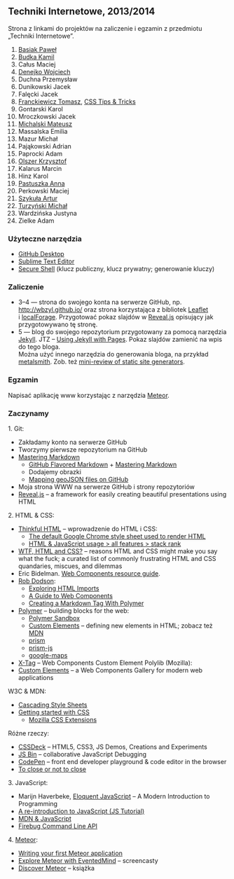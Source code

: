 ## Techniki Internetowe, 2013/2014

Strona z linkami do projektów na zaliczenie i egzamin z przedmiotu „Techniki Internetowe”.

1. [Basiak Paweł](http://pbasiak.github.io)
1. [Budka Kamil][g]
1. Całus Maciej
1. [Denejko Wojciech][b]
1. Duchna Przemysław
1. Dunikowski Jacek
1. Falęcki Jacek
1. [Franckiewicz Tomasz][d], [CSS Tips & Tricks](http://slid.es/tomaszfranckiewicz/css)
1. Gontarski Karol
1. Mroczkowski Jacek
1. [Michalski Mateusz][c]
1. Massalska Emilia
1. Mazur Michał
1. Pająkowski Adrian
1. Paprocki Adam
1. [Olszer Krzysztof][e]
1. Kalarus Marcin
1. Hinz Karol
1. [Pastuszka Anna][a]
1. Perkowski Maciej
1. [Szykuła Artur](http://aszykula.github.io/)
1. [Turzyński Michał](http://michalt.pl)
1. Wardzińska Justyna
1. Zielke Adam


### Użyteczne narzędzia

- [GitHub Desktop](http://windows.github.com/)
- [Sublime Text Editor](http://www.sublimetext.com/)
- [Secure Shell](http://en.wikipedia.org/wiki/Secure_Shell)
  (klucz publiczny, klucz prywatny; generowanie kluczy)


### Zaliczenie

* 3–4 — strona do swojego konta na serwerze GitHub, np.
  http://wbzyl.github.io/
  oraz strona korzystająca z bibliotek [Leaflet](http://leafletjs.com/)
  i [localForage](https://github.com/mozilla/localForage).
  Przygotować pokaz slajdów w [Reveal.js](http://lab.hakim.se/reveal-js/)
  opisujący jak przygotowywano tę stronę.
* 5 — blog do swojego repozytorium przygotowany za pomocą narzędzia
  [Jekyll](http://jekyllrb.com/). JTZ –
  [Using Jekyll with Pages](https://help.github.com/articles/using-jekyll-with-pages).
  Pokaz slajdów zamienić na wpis do tego bloga.<br>
  Można użyć innego narzędzia do generowania bloga, na przykład
  [metalsmith](https://github.com/segmentio/metalsmith).
  Zob. też [mini-review of static site generators](https://github.com/skx/static-site-generators).


### Egzamin

Napisać aplikację www korzystając z narzędzia [Meteor](https://www.meteor.com/).


### Zaczynamy

1\. Git:

- Zakładamy konto na serwerze GitHub
- Tworzymy pierwsze repozytorium na GitHub
- [Mastering Markdown](http://daringfireball.net/projects/markdown/syntax)
  - [GitHub Flavored Markdown](http://guides.github.com/overviews/mastering-markdown/) +
    [Mastering Markdown](http://guides.github.com/overviews/mastering-markdown/)
  - Dodajemy obrazki
  - [Mapping geoJSON files on GitHub](https://help.github.com/articles/mapping-geojson-files-on-github)
- Moja strona WWW na serwerze GitHub i strony repozytoriów
- [Reveal.js](https://github.com/hakimel/reveal.js) –
  a framework for easily creating beautiful presentations using HTML

2\. HTML & CSS:

- [Thinkful HTML](https://github.com/h5c3j/thinkful-html) –
  wprowadzenie do HTML i CSS:
  - [The default Google Chrome style sheet used to render HTML](http://trac.webkit.org/browser/trunk/Source/WebCore/css/html.css?format=txt)
  - [HTML & JavaScript usage > all features > stack rank](http://www.chromestatus.com/metrics/feature/popularity)
- [WTF, HTML and CSS?](http://wtfhtmlcss.com/) –
  reasons HTML and CSS might make you say what the fuck; 
  a curated list of commonly frustrating HTML and CSS quandaries, miscues, and dilemmas
- Eric Bidelman.
  [Web Components resource guide](https://gist.github.com/ebidel/6314025).
- [Rob Dodson](http://robdodson.me/blog/):
  * [Exploring HTML Imports](http://robdodson.me/blog/2013/08/20/exploring-html-imports/)
  * [A Guide to Web Components](http://css-tricks.com/modular-future-web-components/)
  * [Creating a Markdown Tag With Polymer](http://robdodson.me/blog/2013/10/02/creating-a-markdown-tag-with-polymer/)
- [Polymer](http://www.polymer-project.org/) – building blocks for the web:
  * [Polymer Sandbox](http://www.polymer-project.org/tools/sandbox/)
  * [Custom Elements](http://www.html5rocks.com/en/tutorials/webcomponents/customelements/) –
    defining new elements in HTML;
    zobacz też [MDN](https://developer.mozilla.org/en-US/Apps/Tools_and_frameworks/Custom_elements)
  * [prism](http://prismjs.com/)
  * [prism-js](https://github.com/addyosmani/prism-js)
  * [google-maps](https://github.com/eduardolundgren/google-maps-element)
- [X-Tag](http://www.x-tags.org/) – Web Components Custom Element Polylib (Mozilla):
- [Custom Elements](http://customelements.io/) –
  a Web Components Gallery for modern web applications

W3C & MDN:

- [Cascading Style Sheets](http://www.w3.org/Style/CSS/)
- [Getting started with CSS](https://developer.mozilla.org/en-US/docs/Web/Guide/CSS/Getting_started)
  - [Mozilla CSS Extensions](https://developer.mozilla.org/en-US/docs/Web/CSS/Reference/Mozilla_Extensions)

Różne rzeczy:

- [CSSDeck](http://cssdeck.com/) – HTML5, CSS3, JS Demos, Creations and Experiments
- [JS Bin](http://jsbin.com/) – collaborative JavaScript Debugging
- [CodePen](http://codepen.io/) – front end developer playground & code editor in the browser
- [To close or not to close](http://www.colorglare.com/2014/02/03/to-close-or-not-to-close.html)

3\. JavaScript:

- Marijn Haverbeke, [Eloquent JavaScript](http://eloquentjavascript.net/) –
  A Modern Introduction to Programming
- [A re-introduction to JavaScript (JS Tutorial)](https://developer.mozilla.org/en-US/docs/Web/JavaScript/A_re-introduction_to_JavaScript)
- [MDN & JavaScript](https://developer.mozilla.org/en-US/docs/Web/JavaScript)
- [Firebug Command Line API](https://getfirebug.com/wiki/index.php/Command_Line_API)

4\. [Meteor](https://www.meteor.com/):

- [Writing your first Meteor application](http://sebastiandahlgren.se/2013/07/17/tutorial-writing-your-first-metor-application/)
- [Explore Meteor with EventedMind](https://www.eventedmind.com/) – screencasty
- [Discover Meteor](http://book.discovermeteor.com/) – książka


[a]:http://apastuszka.github.io/wizytowka
[b]:http://wdenejko.github.com
[c]:http://matismatis93.github.io/techint
[d]:http://tomasz.fr
[e]:http://kolszer.github.io
[g]:http://kbudka.github.io/hcj-zadania
